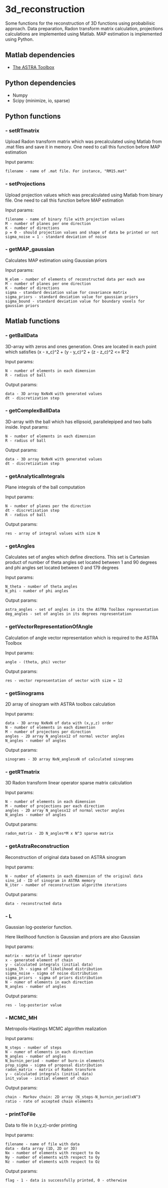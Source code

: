 # 3d_reconstruction

Some functions for the reconstruction of 3D functions using probabilisic approach. Data preparation, Radon transform matrix calculation, projections calculations are implemented using Matlab. MAP estimation is implemented using Python.

## Matlab dependencies
- [The ASTRA Toolbox](https://www.astra-toolbox.com/)
## Python dependencies
- Numpy
- Scipy (minimize, io, sparse)

## Python functions
### - setRTmatrix
  Upload Radon transform matrix which was precalculated using Matlab from .mat files and save it in memory. One need to call this function before MAP estimation
  
  Input params:
  
    filename - name of .mat file. For instance, "RM15.mat"

### - setProjections
  Upload projection values which was precalculated using Matlab from binary file. One need to call this function before MAP estimation

  Input params:
  
    filename - name of binary file with projection values    
    M - number of planes per one direction    
    K - number of directions    
    p = 0 - should projection values and shape of data be printed or not    
    sigma_noise = 1 - standard deviation of noise
    
### - getMAP_gaussian
  Calculates MAP estimation using Gaussian priors
  
  Input params:
    
    N_elem - number of elements of reconstructed data per each axe    
    M - number of planes per one direction    
    K - number of directions    
    sigma - standard deviation value for covariance matrix    
    sigma_priors - standard deviation value for gaussian priors    
    sigma_bound - standard deviation value for boundary voxels for gaussian priors
  
## Matlab functions
### - getBallData
  3D-array with zeros and ones generation. Ones are located in each point which satisfies (x - x_c)^2 + (y - y_c)^2 + (z - z_c)^2 <= R^2
  
  Input params:
  
    N - number of elements in each dimension    
    R - radius of ball
  
  Output params:
  
    data - 3D array NxNxN with generated values    
    dt - discretization step
    
### - getComplexBallData
  3D-array with the ball which has ellipsoid, parallelepiped and two balls inside. 
  Input params:
  
    N - number of elements in each dimension    
    R - radius of ball
  
  Output params:
  
    data - 3D array NxNxN with generated values    
    dt - discretization step
    
### - getAnalyticalIntegrals
  Plane integrals of the ball computation
  
  Input params:
  
    N - number of planes per the direction    
    dt - discretisation step    
    R - radius of ball
  
  Output params:
  
    res - array of integral values with size N
    
### - getAngles
  Calculates set of angles which define directions. This set is Cartesian product of number of theta angles set located between 1 and 90 degrees and phi angles set located between 0 and 179 degrees
  
  Input params:
  
    N_theta - number of theta angles
    N_phi - number of phi angles
  
  Output params:
  
    astra_angles - set of angles in its the ASTRA Toolbox representation 
    deg_angles - set of angles in its degrees representation

### - getVectorRepresentationOfAngle
  Calculation of angle vector representation which is required to the ASTRA Toolbox
  
  Input params:
  
    angle - (theta, phi) vector
  
  Output params:
    
    res - vector representation of vector with size = 12
### - getSinograms
  
  2D array of sinogram with ASTRA toolbox calculation
  
  Input params:
  
    data - 3D array NxNxN of data with (x,y,z) order    
    N - number of elements in each dimention    
    M - number of projectons per direction    
    angles - 2D array N_anglesx12 of normal vector angles    
    N_angles - number of angles
  
  Output params:
    
    sinograms - 3D array NxN_anglesxN of calculated sinograms
### - getRTmatrix
  
  3D Radon transform linear operator sparse matrix calculation
  
  Input params:
  
    N - number of elements in each dimension    
    M - number of projections per each direction    
    angles - 2D array N_anglesx12 of normal vector angles    
    N_angles - number of angles
  
  Output params:
  
    radon_matrix - 2D N_angles*M x N^3 sparse matrix 
  
### - getAstraReconstruction
  
  Reconstruction of original data based on ASTRA sinogram
  
  Input params:
    
    N - number of elements in each dimension of the original data    
    sino_id - ID of sinogram in ASTRA memory     
    N_iter - number of reconstruction algorithm iterations
  
  Output params:
    
    data - reconstructed data
    
### - L
  
  Gaussian log-posterior function. 
  
  Here likelihood function is Gaussian and priors are also Gaussian
  
  Input params:
    
    matrix - matrix of linear operator    
    x - generated element of chain    
    y - calculated integrals (initial data)     
    sigma_lh - sigma of likelihood distribution    
    sigma_noise - sigma of noise distribution    
    sigma_priors - sigma of priors distribution    
    N - numer of elements in each direction    
    N_angles - number of angles
  
  Output params:
    
    res - log-posterior value 
    
### - MCMC_MH
  Metropolis-Hastings MCMC algorithm realization
  
  Input params:
    
    N_steps - number of steps    
    N - numer of elements in each direction    
    N_angles - number of angles    
    N_burnin_period - number of burn-in elements    
    prop_sigma - sigma of proposal distribution    
    radon_matrix - matrix of Radon transform    
    y - calculated integrals (initial data)    
    init_value - initial element of chain

Output params:
    
    chain - Markov chain: 2D array (N_steps-N_burnin_period)xN^3    
    ratio - rate of accepted chain elements 
    
### - printToFile
  Data to file in (x,y,z)-order printing
  
  Input params:
    
    filename - name of file with data    
    data - data array (1D, 2D or 3D)    
    Nx - number of elements with respect to Ox    
    Ny - number of elements with respect to Oy    
    Nz - number of elements with respect to Oz

Output params:
    
    flag - 1 - data is successfully printed, 0 - otherwise
